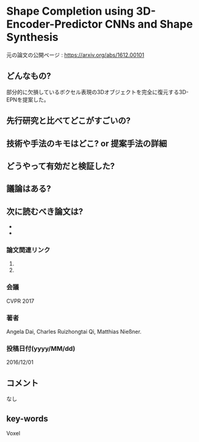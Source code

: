 # Shape Completion using 3D-Encoder-Predictor CNNs and Shape Synthesis

元の論文の公開ページ : https://arxiv.org/abs/1612.00101

## どんなもの?
部分的に欠損しているボクセル表現の3Dオブジェクトを完全に復元する3D-EPNを提案した。

## 先行研究と比べてどこがすごいの?

## 技術や手法のキモはどこ? or 提案手法の詳細


## どうやって有効だと検証した?

## 議論はある?

## 次に読むべき論文は?
-
-

### 論文関連リンク
1.
2.

### 会議
CVPR 2017

### 著者
Angela Dai, Charles Ruizhongtai Qi, Matthias Nießner.

### 投稿日付(yyyy/MM/dd)
2016/12/01

## コメント
なし

## key-words
Voxel